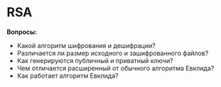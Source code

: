 # RSA 

**Вопросы:**  
* Какой алгоритм шифрования и дешифрации?
* Различается ли размер исходного и зашифрованного файлов?
* Как генерируются публичный и приватный ключи?  
* Чем отличается расширенный от обычного алгоритма Евклида?
* Как работает алгоритм Евклида?

